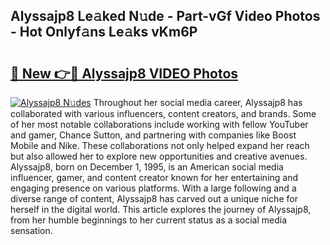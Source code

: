 ## Alyssajp8 Le𝚊ked N𝚞de - Part-vGf Video Photos - Hot Onlyf𝚊ns Le𝚊ks vKm6P

# <h2><a href="http://ac32420.deff.icu/?id=Alyssajp8">🔗 New 👉🔴 Alyssajp8 VIDEO Photos</a></h2>

[![Alyssajp8 N𝚞des](https://i.imgur.com/rIISA9y.gif)](http://ac32420.deff.icu/?id=Alyssajp8)
Throughout her social media career, Alyssajp8 has collaborated with various influencers, content creators, and brands. Some of her most notable collaborations include working with fellow YouTuber and gamer, Chance Sutton, and partnering with companies like Boost Mobile and Nike. These collaborations not only helped expand her reach but also allowed her to explore new opportunities and creative avenues. Alyssajp8, born on December 1, 1995, is an American social media influencer, gamer, and content creator known for her entertaining and engaging presence on various platforms. With a large following and a diverse range of content, Alyssajp8 has carved out a unique niche for herself in the digital world. This article explores the journey of Alyssajp8, from her humble beginnings to her current status as a social media sensation.
